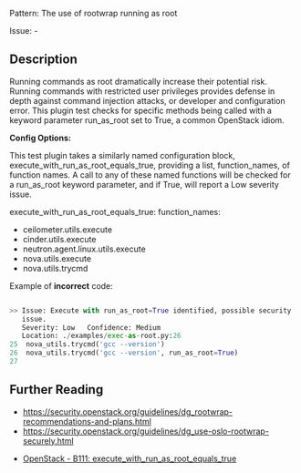 Pattern: The use of rootwrap running as root

Issue: -

## Description

Running commands as root dramatically increase their potential risk. Running
commands with restricted user privileges provides defense in depth against
command injection attacks, or developer and configuration error. This plugin
test checks for specific methods being called with a keyword parameter
run_as_root set to True, a common OpenStack idiom.

**Config Options:**

This test plugin takes a similarly named configuration block,
execute_with_run_as_root_equals_true, providing a list, function_names, of
function names. A call to any of these named functions will be checked for a
run_as_root keyword parameter, and if True, will report a Low severity issue.

execute_with_run_as_root_equals_true:
function_names:
- ceilometer.utils.execute
- cinder.utils.execute
- neutron.agent.linux.utils.execute
- nova.utils.execute
- nova.utils.trycmd

Example of **incorrect** code:

```python

>> Issue: Execute with run_as_root=True identified, possible security
   issue.
   Severity: Low   Confidence: Medium
   Location: ./examples/exec-as-root.py:26
25  nova_utils.trycmd('gcc --version')
26  nova_utils.trycmd('gcc --version', run_as_root=True)
27

```

## Further Reading

  - <https://security.openstack.org/guidelines/dg_rootwrap-recommendations-and-plans.html> 
  - <https://security.openstack.org/guidelines/dg_use-oslo-rootwrap-securely.html>
* [OpenStack - B111: execute_with_run_as_root_equals_true](https://docs.openstack.org/developer/bandit/plugins/execute_with_run_as_root_equals_true.html)
